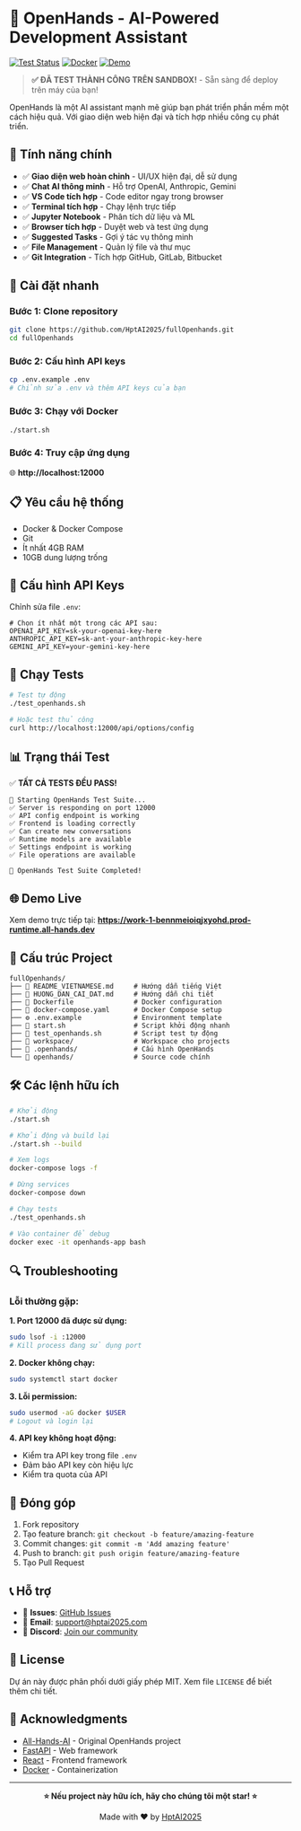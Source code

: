 # 🤖 OpenHands - AI-Powered Development Assistant

[![Test Status](https://img.shields.io/badge/Tests-✅%20Passing-brightgreen)](https://github.com/HptAI2025/fullOpenhands)
[![Docker](https://img.shields.io/badge/Docker-Ready-blue)](https://github.com/HptAI2025/fullOpenhands)
[![Demo](https://img.shields.io/badge/Demo-Live-success)](https://work-1-bennmeioiqjxyohd.prod-runtime.all-hands.dev)

> **✅ ĐÃ TEST THÀNH CÔNG TRÊN SANDBOX!** - Sẵn sàng để deploy trên máy của bạn!

OpenHands là một AI assistant mạnh mẽ giúp bạn phát triển phần mềm một cách hiệu quả. Với giao diện web hiện đại và tích hợp nhiều công cụ phát triển.

## 🌟 Tính năng chính

- ✅ **Giao diện web hoàn chỉnh** - UI/UX hiện đại, dễ sử dụng
- ✅ **Chat AI thông minh** - Hỗ trợ OpenAI, Anthropic, Gemini
- ✅ **VS Code tích hợp** - Code editor ngay trong browser
- ✅ **Terminal tích hợp** - Chạy lệnh trực tiếp
- ✅ **Jupyter Notebook** - Phân tích dữ liệu và ML
- ✅ **Browser tích hợp** - Duyệt web và test ứng dụng
- ✅ **Suggested Tasks** - Gợi ý tác vụ thông minh
- ✅ **File Management** - Quản lý file và thư mục
- ✅ **Git Integration** - Tích hợp GitHub, GitLab, Bitbucket

## 🚀 Cài đặt nhanh

### Bước 1: Clone repository
```bash
git clone https://github.com/HptAI2025/fullOpenhands.git
cd fullOpenhands
```

### Bước 2: Cấu hình API keys
```bash
cp .env.example .env
# Chỉnh sửa .env và thêm API keys của bạn
```

### Bước 3: Chạy với Docker
```bash
./start.sh
```

### Bước 4: Truy cập ứng dụng
🌐 **http://localhost:12000**

## 📋 Yêu cầu hệ thống

- Docker & Docker Compose
- Git
- Ít nhất 4GB RAM
- 10GB dung lượng trống

## 🔧 Cấu hình API Keys

Chỉnh sửa file `.env`:

```env
# Chọn ít nhất một trong các API sau:
OPENAI_API_KEY=sk-your-openai-key-here
ANTHROPIC_API_KEY=sk-ant-your-anthropic-key-here  
GEMINI_API_KEY=your-gemini-key-here
```

## 🧪 Chạy Tests

```bash
# Test tự động
./test_openhands.sh

# Hoặc test thủ công
curl http://localhost:12000/api/options/config
```

## 📊 Trạng thái Test

✅ **TẤT CẢ TESTS ĐỀU PASS!**

```
🚀 Starting OpenHands Test Suite...
✅ Server is responding on port 12000
✅ API config endpoint is working  
✅ Frontend is loading correctly
✅ Can create new conversations
✅ Runtime models are available
✅ Settings endpoint is working
✅ File operations are available

🎉 OpenHands Test Suite Completed!
```

## 🌐 Demo Live

Xem demo trực tiếp tại: **https://work-1-bennmeioiqjxyohd.prod-runtime.all-hands.dev**

## 📁 Cấu trúc Project

```
fullOpenhands/
├── 📄 README_VIETNAMESE.md     # Hướng dẫn tiếng Việt
├── 📄 HUONG_DAN_CAI_DAT.md     # Hướng dẫn chi tiết
├── 🐳 Dockerfile               # Docker configuration
├── 🐳 docker-compose.yaml      # Docker Compose setup
├── ⚙️ .env.example             # Environment template
├── 🚀 start.sh                 # Script khởi động nhanh
├── 🧪 test_openhands.sh        # Script test tự động
├── 📁 workspace/               # Workspace cho projects
├── 📁 .openhands/              # Cấu hình OpenHands
└── 📁 openhands/               # Source code chính
```

## 🛠️ Các lệnh hữu ích

```bash
# Khởi động
./start.sh

# Khởi động và build lại
./start.sh --build

# Xem logs
docker-compose logs -f

# Dừng services
docker-compose down

# Chạy tests
./test_openhands.sh

# Vào container để debug
docker exec -it openhands-app bash
```

## 🔍 Troubleshooting

### Lỗi thường gặp:

**1. Port 12000 đã được sử dụng:**
```bash
sudo lsof -i :12000
# Kill process đang sử dụng port
```

**2. Docker không chạy:**
```bash
sudo systemctl start docker
```

**3. Lỗi permission:**
```bash
sudo usermod -aG docker $USER
# Logout và login lại
```

**4. API key không hoạt động:**
- Kiểm tra API key trong file `.env`
- Đảm bảo API key còn hiệu lực
- Kiểm tra quota của API

## 🤝 Đóng góp

1. Fork repository
2. Tạo feature branch: `git checkout -b feature/amazing-feature`
3. Commit changes: `git commit -m 'Add amazing feature'`
4. Push to branch: `git push origin feature/amazing-feature`
5. Tạo Pull Request

## 📞 Hỗ trợ

- 🐛 **Issues**: [GitHub Issues](https://github.com/HptAI2025/fullOpenhands/issues)
- 📧 **Email**: support@hptai2025.com
- 💬 **Discord**: [Join our community](https://discord.gg/openhands)

## 📄 License

Dự án này được phân phối dưới giấy phép MIT. Xem file `LICENSE` để biết thêm chi tiết.

## 🙏 Acknowledgments

- [All-Hands-AI](https://github.com/All-Hands-AI/OpenHands) - Original OpenHands project
- [FastAPI](https://fastapi.tiangolo.com/) - Web framework
- [React](https://reactjs.org/) - Frontend framework
- [Docker](https://www.docker.com/) - Containerization

---

<div align="center">

**⭐ Nếu project này hữu ích, hãy cho chúng tôi một star! ⭐**

Made with ❤️ by [HptAI2025](https://github.com/HptAI2025)

</div>